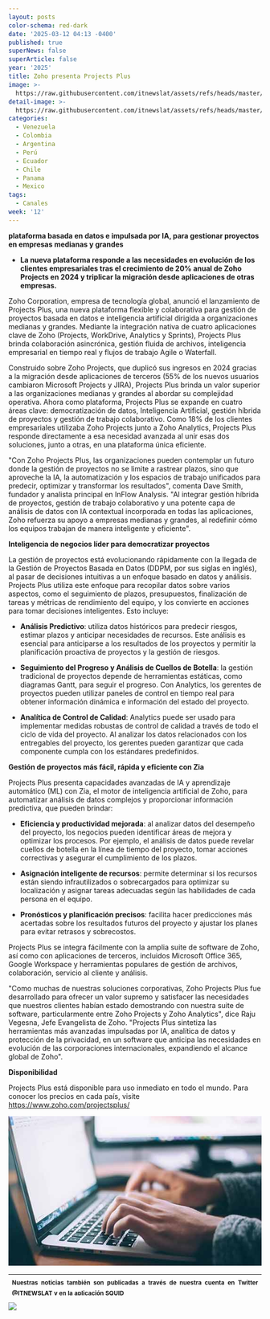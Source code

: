 ```yaml
---
layout: posts
color-schema: red-dark
date: '2025-03-12 04:13 -0400'
published: true
superNews: false
superArticle: false
year: '2025'
title: Zoho presenta Projects Plus
image: >-
  https://raw.githubusercontent.com/itnewslat/assets/refs/heads/master/img/540x320/Teclado-Manos-p.jpg
detail-image: >-
  https://raw.githubusercontent.com/itnewslat/assets/refs/heads/master/img/1024x680/Teclado-Manos-g.jpg
categories:
  - Venezuela
  - Colombia
  - Argentina
  - Perú
  - Ecuador
  - Chile
  - Panama
  - Mexico
tags:
  - Canales
week: '12'
---
```

**plataforma basada en datos e impulsada por IA, para gestionar proyectos en empresas medianas y grandes**

- **La nueva plataforma responde a las necesidades en evolución de los clientes empresariales tras el crecimiento de 20% anual de Zoho Projects en 2024 y triplicar la migración desde aplicaciones de otras empresas.**

Zoho Corporation, empresa de tecnología global, anunció el lanzamiento de Projects Plus, una nueva plataforma flexible y colaborativa para gestión de proyectos basada en datos e inteligencia artificial dirigida a organizaciones medianas y grandes. Mediante la integración nativa de cuatro aplicaciones clave de Zoho (Projects, WorkDrive, Analytics y Sprints), Projects Plus brinda colaboración asincrónica, gestión fluida de archivos, inteligencia empresarial en tiempo real y flujos de trabajo Agile o Waterfall.

Construido sobre Zoho Projects, que duplicó sus ingresos en 2024 gracias a la migración desde aplicaciones de terceros (55% de los nuevos usuarios cambiaron Microsoft Projects y JIRA), Projects Plus brinda un valor superior a las organizaciones medianas y grandes al abordar su complejidad operativa. Ahora como plataforma, Projects Plus se expande en cuatro áreas clave: democratización de datos, Inteligencia Artificial, gestión híbrida de proyectos y gestión de trabajo colaborativo. Como 18% de los clientes empresariales utilizaba Zoho Projects junto a Zoho Analytics, Projects Plus responde directamente a esa necesidad avanzada al unir esas dos soluciones, junto a otras, en una plataforma única eficiente.

"Con Zoho Projects Plus, las organizaciones pueden contemplar un futuro donde la gestión de proyectos no se limite a rastrear plazos, sino que aproveche la IA, la automatización y los espacios de trabajo unificados para predecir, optimizar y transformar los resultados", comenta Dave Smith, fundador y analista principal en InFlow Analysis. "Al integrar gestión híbrida de proyectos, gestión de trabajo colaborativo y una potente capa de análisis de datos con IA contextual incorporada en todas las aplicaciones, Zoho refuerza su apoyo a empresas medianas y grandes, al redefinir cómo los equipos trabajan de manera inteligente y eficiente".

**Inteligencia de negocios líder para democratizar proyectos**

La gestión de proyectos está evolucionando rápidamente con la llegada de la Gestión de Proyectos Basada en Datos (DDPM, por sus siglas en inglés), al pasar de decisiones intuitivas a un enfoque basado en datos y análisis. Projects Plus utiliza este enfoque para recopilar datos sobre varios aspectos, como el seguimiento de plazos, presupuestos, finalización de tareas y métricas de rendimiento del equipo, y los convierte en acciones para tomar decisiones inteligentes. Esto incluye:

- **Análisis Predictivo**: utiliza datos históricos para predecir riesgos, estimar plazos y anticipar necesidades de recursos. Este análisis es esencial para anticiparse a los resultados de los proyectos y permitir la planificación proactiva de proyectos y la gestión de riesgos.

- **Seguimiento del Progreso y Análisis de Cuellos de Botella**: la gestión tradicional de proyectos depende de herramientas estáticas, como diagramas Gantt, para seguir el progreso. Con Analytics, los gerentes de proyectos pueden utilizar paneles de control en tiempo real para obtener información dinámica e información del estado del proyecto.

- **Analítica de Control de Calidad**: Analytics puede ser usado para implementar medidas robustas de control de calidad a través de todo el ciclo de vida del proyecto. Al analizar los datos relacionados con los entregables del proyecto, los gerentes pueden garantizar que cada componente cumpla con los estándares predefinidos.

**Gestión de proyectos más fácil, rápida y eficiente con Zia**

Projects Plus presenta capacidades avanzadas de IA y aprendizaje automático (ML) con Zia, el motor de inteligencia artificial de Zoho, para automatizar análisis de datos complejos y proporcionar información predictiva, que pueden brindar:

- **Eficiencia y productividad mejorada**: al analizar datos del desempeño del proyecto, los negocios pueden identificar áreas de mejora y optimizar los procesos. Por ejemplo, el análisis de datos puede revelar cuellos de botella en la línea de tiempo del proyecto, tomar acciones correctivas y asegurar el cumplimiento de los plazos.

- **Asignación inteligente de recursos**: permite determinar si los recursos están siendo infrautilizados o sobrecargados para optimizar su localización y asignar tareas adecuadas según las habilidades de cada persona en el equipo.

- **Pronósticos y planificación precisos**: facilita hacer predicciones más acertadas sobre los resultados futuros del proyecto y ajustar los planes para evitar retrasos y sobrecostos.

Projects Plus se integra fácilmente con la amplia suite de software de Zoho, así como con aplicaciones de terceros, incluidos Microsoft Office 365, Google Workspace y herramientas populares de gestión de archivos, colaboración, servicio al cliente y análisis.

"Como muchas de nuestras soluciones corporativas, Zoho Projects Plus fue desarrollado para ofrecer un valor supremo y satisfacer las necesidades que nuestros clientes habían estado demostrando con nuestra suite de software, particularmente entre Zoho Projects y Zoho Analytics", dice Raju Vegesna, Jefe Evangelista de Zoho. "Projects Plus sintetiza las herramientas más avanzadas impulsadas por IA, analítica de datos y protección de la privacidad, en un software que anticipa las necesidades en evolución de las corporaciones internacionales, expandiendo el alcance global de Zoho".

**Disponibilidad**

Projects Plus está disponible para uso inmediato en todo el mundo. Para conocer los precios en cada país, visite https://www.zoho.com/projectsplus/

![](https://raw.githubusercontent.com/itnewslat/assets/refs/heads/master/img/540x320/Teclado-Manos-p.jpg)

<table style="height: 42px;" width="569">
<tbody>
<tr>
<td style="text-align: justify;"><sub><strong>Nuestras noticias también son publicadas a través de nuestra cuenta en Twitter <a href="https://twitter.com/itnewslat?lang=es">@ITNEWSLAT</a> y en la aplicación <a href="https://squidapp.co/en/">SQUID</a></strong></sub></td>
</tr>
</tbody>
</table>

<img src="https://tracker.metricool.com/c3po.jpg?hash=56f88a41e39ab42c063cc51676587a04"/>
